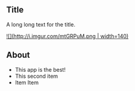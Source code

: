 ## Title

A long long text for the title.

[![](http://i.imgur.com/mtGRPuM.png | width=140)](https://github.com)

## About

- This app is the best!
- This second item
- Item Item
